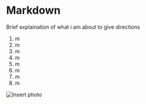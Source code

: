 # Markdown
Brief explaination of what i am about to give directions
1. m
2. m
3. m
4. m
5. m
6. m
7. m
8. m

![Insert photo](/image.JPG)
